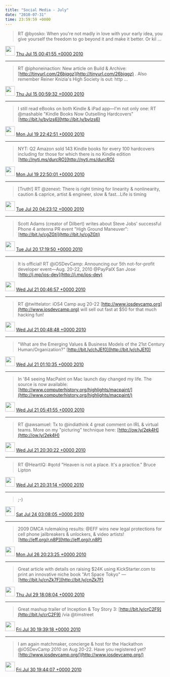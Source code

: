 ```yaml
---    
title: "Social Media - July"
date: "2010-07-31"
time: 23:59:59 +0000
---
```


> RT @byosko: When you're not madly in love with your early idea, you give yourself the freedom to go beyond it and make it better. Or kil ...

<img src="{{ site.url }}{{ site.baseurl }}/assets/images/media/tweet.ico" width="30" /> [Thu Jul 15 00:41:55 +0000 2010](https://twitter.com/ChristopherA/status/18561229491)

----

> RT @iphoneinaction: New article on Build & Archive: [http://tinyurl.com/26bjqgz](http://tinyurl.com/26bjqgz) . Also remember Reiner Knizia's High Society is out: http ...

<img src="{{ site.url }}{{ site.baseurl }}/assets/images/media/tweet.ico" width="30" /> [Thu Jul 15 00:59:32 +0000 2010](https://twitter.com/ChristopherA/status/18562324553)

----

> I still read eBooks on both Kindle & iPad app—I'm not only one: RT @mashable "Kindle Books Now Outselling Hardcovers" [http://bit.ly/bvlzs6](http://bit.ly/bvlzs6)

<img src="{{ site.url }}{{ site.baseurl }}/assets/images/media/tweet.ico" width="30" /> [Mon Jul 19 22:42:51 +0000 2010](https://twitter.com/ChristopherA/status/18948514746)

----

> NYT: Q2 Amazon sold 143 Kindle books for every 100 hardcovers including for those for which there is no Kindle edition [http://nyti.ms/durcRO](http://nyti.ms/durcRO)

<img src="{{ site.url }}{{ site.baseurl }}/assets/images/media/tweet.ico" width="30" /> [Mon Jul 19 22:50:01 +0000 2010](https://twitter.com/ChristopherA/status/18948892604)

----

> [Truth!] RT @zenext: There is right timing for linearity & nonlinearity, caution & caprice, artist & engineer, slow & fast…Life is timing

<img src="{{ site.url }}{{ site.baseurl }}/assets/images/media/tweet.ico" width="30" /> [Tue Jul 20 04:23:12 +0000 2010](https://twitter.com/ChristopherA/status/18967724395)

----

> Scott Adams (creator of Dilbert) writes about Steve Jobs' successful Phone 4 antenna PR event "High Ground Maneuver": [http://bit.ly/cgZGti](http://bit.ly/cgZGti)

<img src="{{ site.url }}{{ site.baseurl }}/assets/images/media/tweet.ico" width="30" /> [Tue Jul 20 17:19:50 +0000 2010](https://twitter.com/ChristopherA/status/19009568341)

----

> It is official! RT @iOSDevCamp: Announcing our 5th not-for-profit developer event—Aug. 20-22, 2010 @PayPalX San Jose [http://j.mp/ios-dev](http://j.mp/ios-dev)

<img src="{{ site.url }}{{ site.baseurl }}/assets/images/media/tweet.ico" width="30" /> [Wed Jul 21 00:46:57 +0000 2010](https://twitter.com/ChristopherA/status/19035683573)

----

> RT @twittelator: iOS4 Camp aug 20-22  [http://www.iosdevcamp.org](http://www.iosdevcamp.org) will sell out fast at $50 for that much hacking fun!

<img src="{{ site.url }}{{ site.baseurl }}/assets/images/media/tweet.ico" width="30" /> [Wed Jul 21 00:48:48 +0000 2010](https://twitter.com/ChristopherA/status/19035795949)

----

> "What are the Emerging Values & Business Models of the 21st Century Human/Organization?" [http://bit.ly/chJEf0](http://bit.ly/chJEf0)

<img src="{{ site.url }}{{ site.baseurl }}/assets/images/media/tweet.ico" width="30" /> [Wed Jul 21 01:10:35 +0000 2010](https://twitter.com/ChristopherA/status/19037152548)

----

> In '84 seeing MacPaint on Mac launch day changed my life. The source is now available: [http://www.computerhistory.org/highlights/macpaint/](http://www.computerhistory.org/highlights/macpaint/)

<img src="{{ site.url }}{{ site.baseurl }}/assets/images/media/tweet.ico" width="30" /> [Wed Jul 21 05:41:55 +0000 2010](https://twitter.com/ChristopherA/status/19054160133)

----

> RT @awsamuel: Tx to @indiathink 4 great comment on IRL & virtual teams. More on my "picturing" technique here:  [http://ow.ly/2ek4H](http://ow.ly/2ek4H)

<img src="{{ site.url }}{{ site.baseurl }}/assets/images/media/tweet.ico" width="30" /> [Wed Jul 21 20:30:22 +0000 2010](https://twitter.com/ChristopherA/status/19103451776)

----

> RT @HeartIQ: #qotd "Heaven is not a place. It's a practice." Bruce Lipton

<img src="{{ site.url }}{{ site.baseurl }}/assets/images/media/tweet.ico" width="30" /> [Wed Jul 21 20:31:14 +0000 2010](https://twitter.com/ChristopherA/status/19103502641)

----

> ;-)

<img src="{{ site.url }}{{ site.baseurl }}/assets/images/media/tweet.ico" width="30" /> [Sat Jul 24 03:08:05 +0000 2010](https://twitter.com/ChristopherA/status/19390355143)

----

> 2009 DMCA rulemaking results: @EFF wins new legal protections for cell phone jailbreakers & unlockers, & video artists! [http://eff.org/r.n8P](http://eff.org/r.n8P)

<img src="{{ site.url }}{{ site.baseurl }}/assets/images/media/tweet.ico" width="30" /> [Mon Jul 26 20:23:25 +0000 2010](https://twitter.com/ChristopherA/status/19599791123)

----

> Great article with details on raising $24K using KickStarter.com to print an innovative niche book "Art Space Tokyo" — [http://bit.ly/cnZk7F](http://bit.ly/cnZk7F)

<img src="{{ site.url }}{{ site.baseurl }}/assets/images/media/tweet.ico" width="30" /> [Thu Jul 29 18:08:04 +0000 2010](https://twitter.com/ChristopherA/status/19844766618)

----

> Great mashup trailer of Inception & Toy Story 3: [http://bit.ly/crC2F9](http://bit.ly/crC2F9) /via @timstreet

<img src="{{ site.url }}{{ site.baseurl }}/assets/images/media/tweet.ico" width="30" /> [Fri Jul 30 19:39:18 +0000 2010](https://twitter.com/ChristopherA/status/19934369427)

----

> I am again matchmaker, concierge & host for the Hackathon @iOSDevCamp 2010 on Aug 20-22. Have you registered yet? [http://www.iosdevcamp.org/](http://www.iosdevcamp.org/)

<img src="{{ site.url }}{{ site.baseurl }}/assets/images/media/tweet.ico" width="30" /> [Fri Jul 30 19:44:07 +0000 2010](https://twitter.com/ChristopherA/status/19934650628)